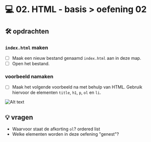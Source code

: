 # 💻 02. HTML - basis > oefening 02

## 🛠️ opdrachten

### `index.html` maken

- [ ] Maak een nieuw bestand genaamd `index.html` aan in deze map.
- [ ] Open het bestand.

### voorbeeld namaken

- [ ] Maak het volgende voorbeeld na met behulp van HTML. Gebruik hiervoor de elementen `title`, `h1`, `p`, `ol` en `li`.

![Alt text](image.png)

## 💡 vragen

- Waarvoor staat de afkorting `ol`? ordered list
- Welke elementen worden in deze oefening "genest"?
